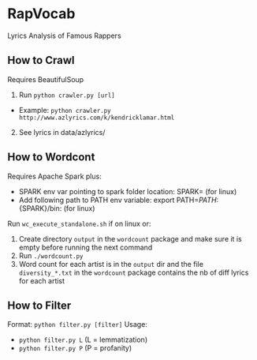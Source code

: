 # RapVocab
Lyrics Analysis of Famous Rappers

## How to Crawl
Requires BeautifulSoup

1. Run `python crawler.py [url]`
  - Example: `python crawler.py http://www.azlyrics.com/k/kendricklamar.html`
2. See lyrics in data/azlyrics/

## How to Wordcont
Requires Apache Spark plus:
* SPARK env var pointing to spark folder location: SPARK=<spark-location> (for linux)
* Add following path to PATH env variable: export PATH=$PATH:${SPARK}/bin: (for linux)

Run `wc_execute_standalone.sh` if on linux or:

1. Create directory `output` in the `wordcount` package and make sure it is empty before running the next command
2. Run `./wordcount.py`
3. Word count for each artist is in the `output` dir and  the file `diversity_*.txt` in the `wordcount` package contains the nb of diff lyrics for each artist

## How to Filter
Format: `python filter.py [filter]`
Usage:
* `python filter.py L` (L = lemmatization)
* `python filter.py P` (P = profanity)



